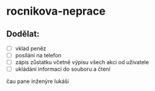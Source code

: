 ﻿# rocnikova-neprace
## Dodělat:
- [ ] vklad peněz
- [ ] posílání na telefon
- [ ] zápis zůstatku včetně výpisu všech akcí od uživatele
- [ ] ukládání informací do souboru a čtení

čau pane inženýre lukáši
